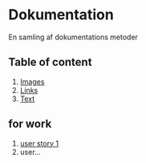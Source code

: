 # Dokumentation
En samling af dokumentations metoder

## Table of content

1. [Images](/Image/README.md#top)
2. [Links](/Link.md)
3. [Text](/Text.md)

## for work
1. [user story 1](https://github.com/bent-mortensen/Dokumentation/blob/master/UserStories/user-story-1.md)
2. user...

